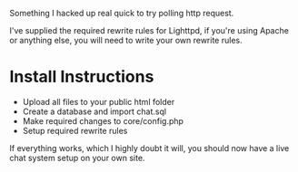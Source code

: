 Something I hacked up real quick to try polling http request.

I've supplied the required rewrite rules for Lighttpd, if you're using Apache or anything else, you will need to write your own rewrite rules.


Install Instructions 
====================

*	Upload all files to your public html folder  
*	Create a database and import chat.sql
*	Make required changes to core/config.php
*	Setup required rewrite rules

If everything works, which I highly doubt it will, you should now have a live chat system setup on your own site.
